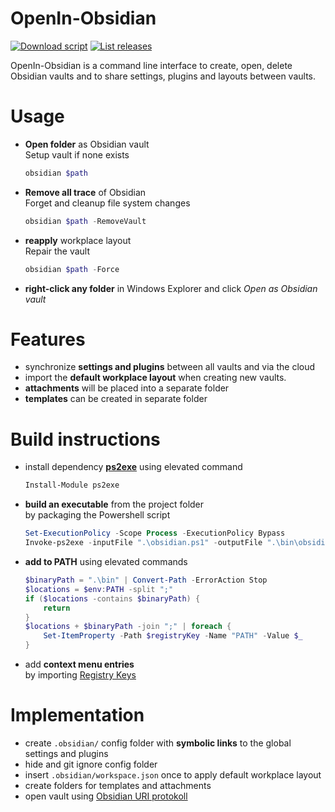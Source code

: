 # OpenIn-Obsidian

[![Download script](https://img.shields.io/github/downloads/yetenol/OpenIn-Obsidian/total.svg)](https://github.com/yetenol/OpenIn-Obsidian/releases/latest/download/obsidian.exe)
[![List releases](https://img.shields.io/github/release/yetenol/OpenIn-Obsidian.svg)](https://github.com/yetenol/OpenIn-Obsidian/releases)

OpenIn-Obsidian is a command line interface to create, open, delete Obsidian vaults and to share settings, plugins and layouts between vaults.

# Usage

- **Open folder** as Obsidian vault  
	Setup vault if none exists
    ```powershell
    obsidian $path
    ```
- **Remove all trace** of Obsidian  
    Forget and cleanup file system changes
    ```powershell
    obsidian $path -RemoveVault
    ```
- **reapply** workplace layout  
    Repair the vault
    ```powershell
    obsidian $path -Force
    ```
- **right-click any folder** in Windows Explorer and click *Open as Obsidian vault*

# Features

- synchronize **settings and plugins** between all vaults and via the cloud
- import the **default workplace layout** when creating new vaults.
- **attachments** will be placed into a separate folder
- **templates** can be created in separate folder

# Build instructions

- install dependency **[ps2exe](https://github.com/MScholtes/PS2EXE)** using elevated command
	```powershell
	Install-Module ps2exe
	```

- **build an executable** from the project folder  
  by packaging the Powershell script
	```powershell
	Set-ExecutionPolicy -Scope Process -ExecutionPolicy Bypass
	Invoke-ps2exe -inputFile ".\obsidian.ps1" -outputFile ".\bin\obsidian.exe" -iconFile "$env:LocalAppData\Obsidian\Obsidian.exe"
	```

- **add to PATH** using elevated commands
	```powershell
	$binaryPath = ".\bin" | Convert-Path -ErrorAction Stop
	$locations = $env:PATH -split ";"
	if ($locations -contains $binaryPath) {
		return
	}
	$locations + $binaryPath -join ";" | foreach { 
		Set-ItemProperty -Path $registryKey -Name "PATH" -Value $_ 
	}    	
	```

- add **context menu entries**  
  by importing [Registry Keys](ContextMenuEntries.reg)

# Implementation

- create `.obsidian/` config folder with **symbolic links** to the global settings and plugins
- hide and git ignore config folder
- insert `.obsidian/workspace.json` once to apply default workplace layout
- create folders for templates and attachments
- open vault using [Obsidian URI protokoll](https://help.obsidian.md/Advanced+topics/Using+obsidian+URI)
